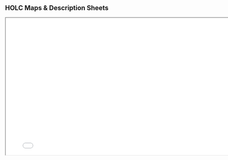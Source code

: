 ## HOLC Maps & Description Sheets
<iframe src="holc_map.html"
        width="800"
        height="450">
        </iframe>       

